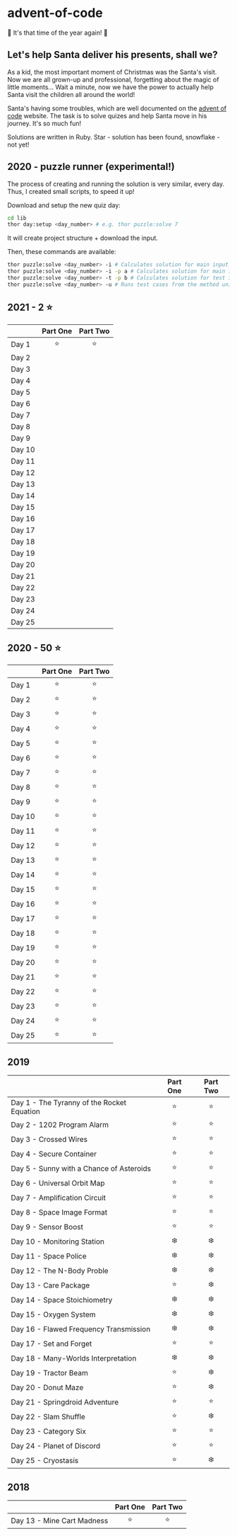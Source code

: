 # advent-of-code

:christmas_tree: It's that time of the year again! :christmas_tree:

## Let's help Santa deliver his presents, shall we?

As a kid, the most important moment of Christmas was the Santa's visit. Now we are all grown-up and professional, forgetting about the magic of little moments... Wait a minute, now we have the power to actually help Santa visit the children all around the world!

Santa's having some troubles, which are well documented on the [advent of code](https://adventofcode.com/) website. The task is to solve quizes and help Santa move in his journey. It's so much fun!

Solutions are written in Ruby. Star - solution has been found, snowflake - not yet!

## 2020 - puzzle runner (experimental!)

The process of creating and running the solution is very similar, every day. Thus, I created small scripts, to speed it up!

Download and setup the new quiz day:

```sh
cd lib
thor day:setup <day_number> # e.g. thor puzzle:solve 7
```

It will create project structure + download the input.

Then, these commands are available:

```sh
thor puzzle:solve <day_number> -i # Calculates solution for main input - input.txt, for both parts A and B
thor puzzle:solve <day_number> -i -p a # Calculates solution for main input - input.txt, for the part A
thor puzzle:solve <day_number> -t -p b # Calculates solution for test input - test.txt, for the part B
thor puzzle:solve <day_number> -u # Runs test cases from the method unit_tets
```

## 2021 - 2 :star:
|  | Part One | Part Two |
| --- | :---: | :---: |
| Day 1 | :star: | :star: |
| Day 2 | | |
| Day 3 | | |
| Day 4 | | |
| Day 5 | | |
| Day 6 | | |
| Day 7 | | |
| Day 8 | | |
| Day 9 | | |
| Day 10 | | |
| Day 11 | | |
| Day 12 | | |
| Day 13 | | |
| Day 14 | | |
| Day 15 | | |
| Day 16 | | |
| Day 17 | | |
| Day 18 | | |
| Day 19 | | |
| Day 20 | | |
| Day 21 | | |
| Day 22 | | |
| Day 23 | | |
| Day 24 | | |
| Day 25 | | |
## 2020 - 50 :star:

|  | Part One | Part Two |
| --- | :---: | :---: |
| Day 1 | :star:  | :star: |
| Day 2 | :star:  | :star: |
| Day 3 | :star:  | :star: |
| Day 4 | :star:  | :star: |
| Day 5 | :star:  | :star: |
| Day 6 | :star:  | :star: |
| Day 7 | :star:  | :star: |
| Day 8 | :star:  | :star: |
| Day 9 | :star:  | :star: |
| Day 10 | :star: | :star: |
| Day 11 | :star: | :star: |
| Day 12 | :star: | :star: |
| Day 13 | :star: | :star: |
| Day 14 | :star: | :star: |
| Day 15 | :star: | :star: |
| Day 16 | :star: | :star: |
| Day 17 | :star: | :star: |
| Day 18 | :star: | :star: |
| Day 19 | :star: | :star: |
| Day 20 | :star: | :star: |
| Day 21 | :star: | :star: |
| Day 22 | :star: | :star: |
| Day 23 | :star: | :star: |
| Day 24 | :star: | :star: |
| Day 25 | :star: | :star: |

## 2019

|  | Part One | Part Two |
| --- | :---: | :---: |
| Day 1 - The Tyranny of the Rocket Equation | :star:  | :star: |
| Day 2 - 1202 Program Alarm | :star:  | :star: |
| Day 3 - Crossed Wires | :star:  | :star: |
| Day 4 - Secure Container | :star:  | :star: |
| Day 5 - Sunny with a Chance of Asteroids | :star:  | :star: |
| Day 6 - Universal Orbit Map | :star:  | :star: |
| Day 7 - Amplification Circuit | :star:  | :star: |
| Day 8 - Space Image Format | :star:  | :star: |
| Day 9 - Sensor Boost | :star:  | :star: |
| Day 10 - Monitoring Station | :snowflake: | :snowflake: |
| Day 11 - Space Police | :snowflake: | :snowflake: |
| Day 12 - The N-Body Proble | :snowflake: | :snowflake: |
| Day 13 - Care Package | :star: | :snowflake: |
| Day 14 - Space Stoichiometry | :snowflake: | :snowflake: |
| Day 15 - Oxygen System | :snowflake: | :snowflake: |
| Day 16 - Flawed Frequency Transmission | :snowflake: | :snowflake: |
| Day 17 - Set and Forget  | :star: | :star: |
| Day 18 - Many-Worlds Interpretation | :snowflake: | :snowflake: |
| Day 19 - Tractor Beam  | :star: | :snowflake: |
| Day 20 - Donut Maze | :star:  | :snowflake: |
| Day 21 - Springdroid Adventure | :star: | :star: |
| Day 22 - Slam Shuffle | :star:  | :snowflake: |
| Day 23 - Category Six  | :star: | :star: |
| Day 24 - Planet of Discord | :star:  | :star: |
| Day 25 - Cryostasis | :star: | :snowflake: |


## 2018

|  | Part One | Part Two |
| --- | :---: | :---: |
| Day 13 - Mine Cart Madness | :star:  | :star: |
